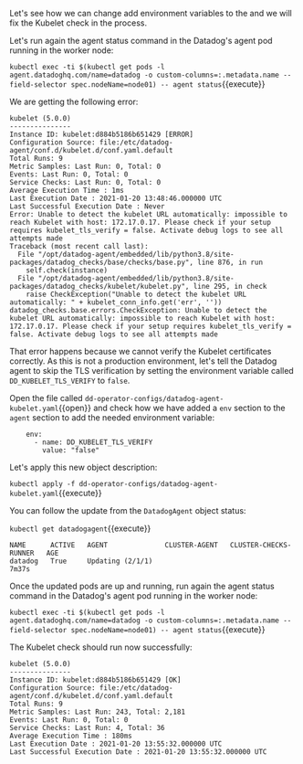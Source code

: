 Let's see how we can change add environment variables to the  and we will fix the Kubelet check in the process.

Let's run again the agent status command in the Datadog's agent pod running in the worker node:

`kubectl exec -ti $(kubectl get pods -l agent.datadoghq.com/name=datadog -o custom-columns=:.metadata.name --field-selector spec.nodeName=node01) -- agent status`{{execute}}

We are getting the following error:

```
kubelet (5.0.0)
---------------
Instance ID: kubelet:d884b5186b651429 [ERROR]
Configuration Source: file:/etc/datadog-agent/conf.d/kubelet.d/conf.yaml.default
Total Runs: 9
Metric Samples: Last Run: 0, Total: 0
Events: Last Run: 0, Total: 0
Service Checks: Last Run: 0, Total: 0
Average Execution Time : 1ms
Last Execution Date : 2021-01-20 13:48:46.000000 UTC
Last Successful Execution Date : Never
Error: Unable to detect the kubelet URL automatically: impossible to reach Kubelet with host: 172.17.0.17. Please check if your setup requires kubelet_tls_verify = false. Activate debug logs to see all attempts made
Traceback (most recent call last):
  File "/opt/datadog-agent/embedded/lib/python3.8/site-packages/datadog_checks/base/checks/base.py", line 876, in run
    self.check(instance)
  File "/opt/datadog-agent/embedded/lib/python3.8/site-packages/datadog_checks/kubelet/kubelet.py", line 295, in check
    raise CheckException("Unable to detect the kubelet URL automatically: " + kubelet_conn_info.get('err', ''))
datadog_checks.base.errors.CheckException: Unable to detect the kubelet URL automatically: impossible to reach Kubelet with host: 172.17.0.17. Please check if your setup requires kubelet_tls_verify = false. Activate debug logs to see all attempts made
```

That error happens because we cannot verify the Kubelet certificates correctly. As this is not a production environment, let's tell the Datadog agent to skip the TLS verification by setting the environment variable called `DD_KUBELET_TLS_VERIFY` to `false`.

Open the file called `dd-operator-configs/datadog-agent-kubelet.yaml`{{open}} and check how we have added a `env` section to the `agent` section to add the needed environment variable:

```
    env:
      - name: DD_KUBELET_TLS_VERIFY
        value: "false"
```

Let's apply this new object description:

`kubectl apply -f dd-operator-configs/datadog-agent-kubelet.yaml`{{execute}}

You can follow the update from the `DatadogAgent` object status:

`kubectl get datadogagent`{{execute}}

```
NAME      ACTIVE   AGENT              CLUSTER-AGENT   CLUSTER-CHECKS-RUNNER   AGE
datadog   True     Updating (2/1/1)                                           7m37s
```

Once the updated pods are up and running, run again the agent status command in the Datadog's agent pod running in the worker node:

`kubectl exec -ti $(kubectl get pods -l agent.datadoghq.com/name=datadog -o custom-columns=:.metadata.name --field-selector spec.nodeName=node01) -- agent status`{{execute}}

The Kubelet check should run now successfully:

```
kubelet (5.0.0)
---------------
Instance ID: kubelet:d884b5186b651429 [OK]
Configuration Source: file:/etc/datadog-agent/conf.d/kubelet.d/conf.yaml.default
Total Runs: 9
Metric Samples: Last Run: 243, Total: 2,181
Events: Last Run: 0, Total: 0
Service Checks: Last Run: 4, Total: 36
Average Execution Time : 180ms
Last Execution Date : 2021-01-20 13:55:32.000000 UTC
Last Successful Execution Date : 2021-01-20 13:55:32.000000 UTC
```
